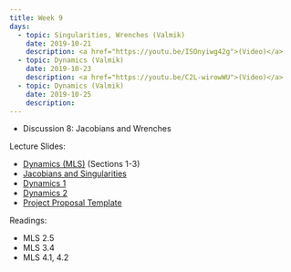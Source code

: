 ```yaml
---
title: Week 9
days:
  - topic: Singularities, Wrenches (Valmik)
    date: 2019-10-21
    description: <a href="https://youtu.be/ISOnyiwg42g">(Video)</a>
  - topic: Dynamics (Valmik)
    date: 2019-10-23
    description: <a href="https://youtu.be/C2L-wirowWU">(Video)</a>
  - topic: Dynamics (Valmik)
    date: 2019-10-25
    description: 
---
```


- Discussion 8: Jacobians and Wrenches

Lecture Slides:
- [Dynamics (MLS)](../assets/lectures/refs/Dynamics_MLS_Chap4.pdf) (Sections 1-3)
- [Jacobians and Singularities](../assets/lectures/w9/Lecture_21_Jacobians.pdf)
- [Dynamics 1](../assets/lectures/w9/Lecture_22_Dynamics_1.pdf)
- [Dynamics 2](../assets/lectures/w9/Lecture_23_Dynamics_2.pdf)
- [Project Proposal Template](../assets/proj/project_proposal_template.tex)

Readings:
- MLS 2.5
- MLS 3.4
- MLS 4.1, 4.2


